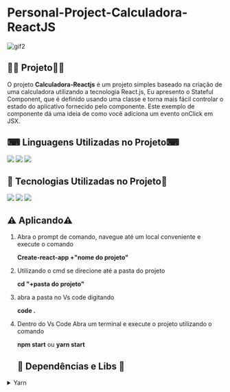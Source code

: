 # Personal-Project-Calculadora-ReactJS

![gif2](https://user-images.githubusercontent.com/69303138/115310150-b8c91a00-a143-11eb-8782-bb87543eeab3.gif)

## 👨‍💻 **Projeto**👨‍💻

O projeto **Calculadora-Reactjs** é um projeto simples baseado na criação de uma calculadora utilizando a tecnologia React.js, Eu apresento o Stateful Component, que é definido usando uma classe e torna mais fácil controlar o estado do aplicativo fornecido pelo componente. Este exemplo de componente dá uma ideia de como você adiciona um evento onClick em JSX.

## ⌨ **Linguagens Utilizadas no Projeto**⌨ 

![](https://img.shields.io/badge/HTML5-E34F26?style=for-the-badge&logo=html5&logoColor=white) ![](https://img.shields.io/badge/CSS3-1572B6?style=for-the-badge&logo=css3&logoColor=white) ![](https://img.shields.io/badge/JavaScript-F7DF1E?style=for-the-badge&logo=javascript&logoColor=black)


## 🚀 **Tecnologias Utilizadas no Projeto**🚀

![](https://img.shields.io/badge/React-20232A?style=for-the-badge&logo=react&logoColor=61DAFB) ![](https://img.shields.io/badge/Yarn-2C8EBB?style=for-the-badge&logo=yarn&logoColor=white)  ![](https://img.shields.io/badge/npm-CB3837?style=for-the-badge&logo=npm&logoColor=white)

 ## ⚠️ **Aplicando**⚠️

1. Abra o prompt de comando, navegue até um local conveniente e execute o comando 

    **Create-react-app  +"nome do projeto"**

2. Utilizando o cmd se direcione até a pasta do projeto 

    **cd "+pasta do projeto"**

3. abra a pasta no Vs code digitando 

     **code .** 
     
4. Dentro do Vs Code Abra um terminal e execute o projeto utilizando o comando 

    **npm start** ou **yarn start**
    
    
    ## 📂 **Dependências e Libs** 📂
    
<details>    
 <summary>Yarn</summary>

## Install via npm

É recomendável instalar o Yarn por meio do gerenciador de pacotes npm, que vem junto com o Node.js quando você o instala em seu sistema.

Depois de instalar o npm, você pode executar o seguinte para instalar e atualizar o Yarn:

**npm install --global yarn**


## Check installation

Verifique se o Yarn está instalado executando:

**yarn --version**

</details>


    
